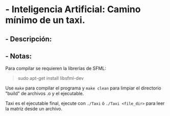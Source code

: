 # - Inteligencia Artificial: Camino mínimo de un taxi.

## - Descripción:

## - Notas:

Para compilar se requieren la librerías de SFML:
> sudo apt-get install libsfml-dev

Use `make` para compilar el programa y `make clean`
para limpiar el directorio "build" de archivos .o y el ejecutable.

Taxi es el ejecutable final, ejecute con `./Taxi` ó `./Taxi <file_dir>`
para leer la matriz desde un archivo.